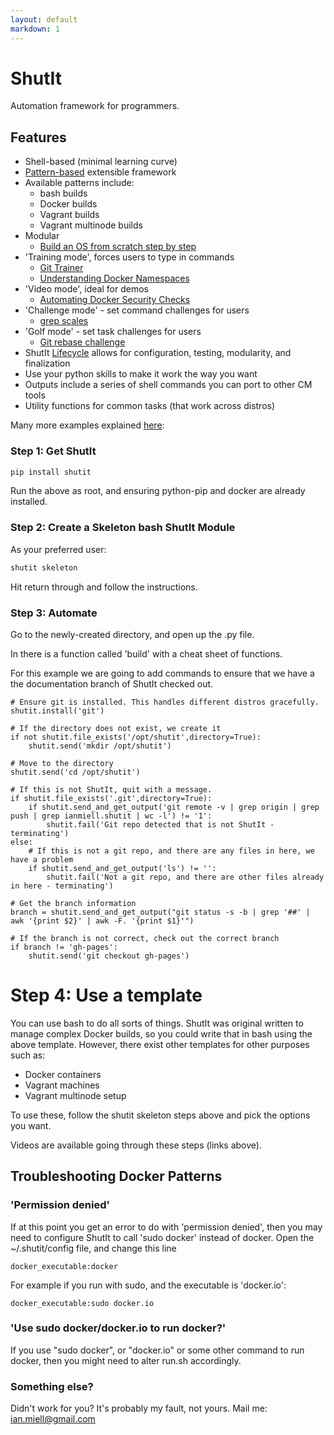 ```yaml
---
layout: default
markdown: 1
---
```

# ShutIt #

Automation framework for programmers.

## Features ##

 - Shell-based (minimal learning curve)
 - [Pattern-based](https://github.com/ianmiell/shutit-templates) extensible framework
 - Available patterns include:
   - bash builds
   - Docker builds
   - Vagrant builds
   - Vagrant multinode builds
 - Modular
   - [Build an OS from scratch step by step](https://zwischenzugs.wordpress.com/2015/01/12/make-your-own-bespoke-docker-image/)
 - 'Training mode', forces users to type in commands
   - [Git Trainer](https://asciinema.org/a/32807?t=70)
   - [Understanding Docker Namespaces](https://zwischenzugs.wordpress.com/2015/11/21/understanding-docker-network-namespaces/)
 - 'Video mode', ideal for demos
   - [Automating Docker Security Checks](https://asciinema.org/a/32001?t=120)
 - 'Challenge mode' - set command challenges for users
   - [grep scales](https://github.com/ianmiell/grep-scales)
 - 'Golf mode' - set task challenges for users
   - [Git rebase challenge](ianmiell.github.io/git-rebase-tutorial)
 - ShutIt [Lifecycle](https://github.com/ianmiell/shutit/blob/master/README.md) allows for configuration, testing, modularity, and finalization
 - Use your python skills to make it work the way you want
 - Outputs include a series of shell commands you can port to other CM tools
 - Utility functions for common tasks (that work across distros)

Many more examples explained [here](https://zwischenzugs.wordpress.com):


### Step 1: Get ShutIt ###

```sh
pip install shutit
```

Run the above as root, and ensuring python-pip and docker are already installed.


### Step 2: Create a Skeleton bash ShutIt Module ###

As your preferred user:

```sh
shutit skeleton
```

Hit return through and follow the instructions.

### Step 3: Automate

Go to the newly-created directory, and open up the .py file.

In there is a function called 'build' with a cheat sheet of functions.

For this example we are going to add commands to ensure that we have a the documentation branch of ShutIt checked out.

```
# Ensure git is installed. This handles different distros gracefully.
shutit.install('git')

# If the directory does not exist, we create it
if not shutit.file_exists('/opt/shutit',directory=True):
	shutit.send('mkdir /opt/shutit')

# Move to the directory
shutit.send('cd /opt/shutit')

# If this is not ShutIt, quit with a message.
if shutit.file_exists('.git',directory=True):
	if shutit.send_and_get_output('git remote -v | grep origin | grep push | grep ianmiell.shutit | wc -l') != '1':
		shutit.fail('Git repo detected that is not ShutIt - terminating')
else:
	# If this is not a git repo, and there are any files in here, we have a problem
	if shutit.send_and_get_output('ls') != '':
		shutit.fail('Not a git repo, and there are other files already in here - terminating')

# Get the branch information
branch = shutit.send_and_get_output("git status -s -b | grep '##' | awk '{print $2}' | awk -F. '{print $1}'")

# If the branch is not correct, check out the correct branch
if branch != 'gh-pages':
	shutit.send('git checkout gh-pages')
```

# Step 4: Use a template

You can use bash to do all sorts of things. ShutIt was original written to manage complex Docker builds, so 
you could write that in bash using the above template. However, there exist other templates for other purposes
such as:

- Docker containers
- Vagrant machines
- Vagrant multinode setup

To use these, follow the shutit skeleton steps above and pick the options you want.

Videos are available going through these steps (links above).

## Troubleshooting Docker Patterns ##

### 'Permission denied' ###

If at this point you get an error to do with 'permission denied', then you may
need to configure ShutIt to call 'sudo docker' instead of docker. Open the
~/.shutit/config file, and change this line

```
docker_executable:docker
```

For example if you run with sudo, and the executable is 'docker.io':

```
docker_executable:sudo docker.io
```


### 'Use sudo docker/docker.io to run docker?' ###

If you use "sudo docker", or "docker.io" or some other command to run docker,
then you might need to alter run.sh accordingly.



### Something else? ###

Didn't work for you? It's probably my fault, not yours. Mail me: ian.miell@gmail.com
